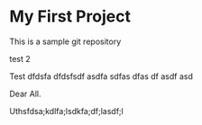 # My First Project

This is a sample git repository

test 2

Test dfdsfa
dfdsfsdf
asdfa
sdfas
dfas
df
asdf
asd


Dear All.

Uthsfdsa;kdlfa;lsdkfa;df;lasdf;l
